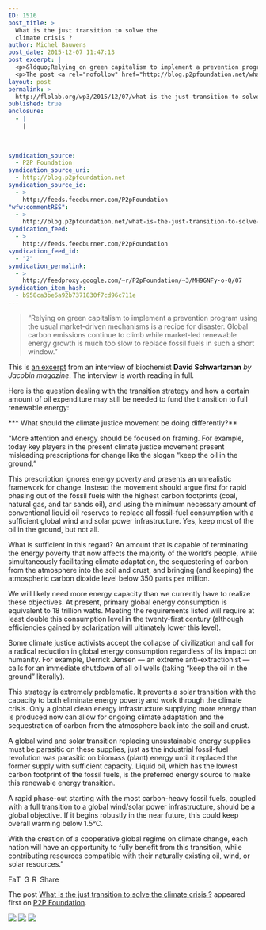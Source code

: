 ```yaml
---
ID: 1516
post_title: >
  What is the just transition to solve the
  climate crisis ?
author: Michel Bauwens
post_date: 2015-12-07 11:47:13
post_excerpt: |
  <p>&ldquo;Relying on green capitalism to implement a prevention program using the usual market-driven mechanisms is a recipe for disaster. Global carbon emissions continue to climb while market-led renewable energy growth is much too slow to replace fossil fuels in such a short window.&rdquo; This is an excerpt from an interview of biochemist David Schwartzman by [&hellip;]</p>
  <p>The post <a rel="nofollow" href="http://blog.p2pfoundation.net/what-is-the-just-transition-to-solve-the-climate-crisis/2015/12/07">What is the just transition to solve the climate crisis ?</a> appeared first on <a rel="nofollow" href="http://blog.p2pfoundation.net/">P2P Foundation</a>.</p>
layout: post
permalink: >
  http://flolab.org/wp3/2015/12/07/what-is-the-just-transition-to-solve-the-climate-crisis/
published: true
enclosure:
  - |
    |
        
        
        
syndication_source:
  - P2P Foundation
syndication_source_uri:
  - http://blog.p2pfoundation.net
syndication_source_id:
  - >
    http://feeds.feedburner.com/P2pFoundation
"wfw:commentRSS":
  - >
    http://blog.p2pfoundation.net/what-is-the-just-transition-to-solve-the-climate-crisis/2015/12/07/feed
syndication_feed:
  - >
    http://feeds.feedburner.com/P2pFoundation
syndication_feed_id:
  - "2"
syndication_permalink:
  - >
    http://feedproxy.google.com/~r/P2pFoundation/~3/MH9GNFy-o-Q/07
syndication_item_hash:
  - b958ca3be6a92b7371830f7cd96c711e
---
```

> “Relying on green capitalism to implement a prevention program using the usual market-driven mechanisms is a recipe for disaster. Global carbon emissions continue to climb while market-led renewable energy growth is much too slow to replace fossil fuels in such a short window.”

This is [an excerpt][1] from an interview of biochemist **David Schwartzman** *by Jacobin magazine*. The interview is worth reading in full.

Here is the question dealing with the transition strategy and how a certain amount of oil expenditure may still be needed to fund the transition to full renewable energy:

*** What should the climate justice movement be doing differently?**

“More attention and energy should be focused on framing. For example, today key players in the present climate justice movement present misleading prescriptions for change like the slogan “keep the oil in the ground.”

This prescription ignores energy poverty and presents an unrealistic framework for change. Instead the movement should argue first for rapid phasing out of the fossil fuels with the highest carbon footprints (coal, natural gas, and tar sands oil), and using the minimum necessary amount of conventional liquid oil reserves to replace all fossil-fuel consumption with a sufficient global wind and solar power infrastructure. Yes, keep most of the oil in the ground, but not all.

What is sufficient in this regard? An amount that is capable of terminating the energy poverty that now affects the majority of the world’s people, while simultaneously facilitating climate adaptation, the sequestering of carbon from the atmosphere into the soil and crust, and bringing (and keeping) the atmospheric carbon dioxide level below 350 parts per million.

We will likely need more energy capacity than we currently have to realize these objectives. At present, primary global energy consumption is equivalent to 18 trillion watts. Meeting the requirements listed will require at least double this consumption level in the twenty-first century (although efficiencies gained by solarization will ultimately lower this level).

Some climate justice activists accept the collapse of civilization and call for a radical reduction in global energy consumption regardless of its impact on humanity. For example, Derrick Jensen — an extreme anti-extractionist — calls for an immediate shutdown of all oil wells (taking “keep the oil in the ground” literally).

This strategy is extremely problematic. It prevents a solar transition with the capacity to both eliminate energy poverty and work through the climate crisis. Only a global clean energy infrastructure supplying more energy than is produced now can allow for ongoing climate adaptation and the sequestration of carbon from the atmosphere back into the soil and crust.

A global wind and solar transition replacing unsustainable energy supplies must be parasitic on these supplies, just as the industrial fossil-fuel revolution was parasitic on biomass (plant) energy until it replaced the former supply with sufficient capacity. Liquid oil, which has the lowest carbon footprint of the fossil fuels, is the preferred energy source to make this renewable energy transition.

A rapid phase-out starting with the most carbon-heavy fossil fuels, coupled with a full transition to a global wind/solar power infrastructure, should be a global objective. If it begins robustly in the near future, this could keep overall warming below 1.5°C.

With the creation of a cooperative global regime on climate change, each nation will have an opportunity to fully benefit from this transition, while contributing resources compatible with their naturally existing oil, wind, or solar resources.”

<a class="a2a_button_facebook" href="http://www.addtoany.com/add_to/facebook?linkurl=http%3A%2F%2Fblog.p2pfoundation.net%2Fwhat-is-the-just-transition-to-solve-the-climate-crisis%2F2015%2F12%2F07&linkname=What%20is%20the%20just%20transition%20to%20solve%20the%20climate%20crisis%20%3F" title="Facebook" rel="nofollow"><img src="http://blog.p2pfoundation.net/wp-content/plugins/add-to-any/icons/facebook.png" width="16" height="16" alt="Facebook" /></a><a class="a2a_button_twitter" href="http://www.addtoany.com/add_to/twitter?linkurl=http%3A%2F%2Fblog.p2pfoundation.net%2Fwhat-is-the-just-transition-to-solve-the-climate-crisis%2F2015%2F12%2F07&linkname=What%20is%20the%20just%20transition%20to%20solve%20the%20climate%20crisis%20%3F" title="Twitter" rel="nofollow"><img src="http://blog.p2pfoundation.net/wp-content/plugins/add-to-any/icons/twitter.png" width="16" height="16" alt="Twitter" /></a><a class="a2a_button_google_plus" href="http://www.addtoany.com/add_to/google_plus?linkurl=http%3A%2F%2Fblog.p2pfoundation.net%2Fwhat-is-the-just-transition-to-solve-the-climate-crisis%2F2015%2F12%2F07&linkname=What%20is%20the%20just%20transition%20to%20solve%20the%20climate%20crisis%20%3F" title="Google+" rel="nofollow"><img src="http://blog.p2pfoundation.net/wp-content/plugins/add-to-any/icons/google_plus.png" width="16" height="16" alt="Google+" /></a><a class="a2a_button_reddit" href="http://www.addtoany.com/add_to/reddit?linkurl=http%3A%2F%2Fblog.p2pfoundation.net%2Fwhat-is-the-just-transition-to-solve-the-climate-crisis%2F2015%2F12%2F07&linkname=What%20is%20the%20just%20transition%20to%20solve%20the%20climate%20crisis%20%3F" title="Reddit" rel="nofollow"><img src="http://blog.p2pfoundation.net/wp-content/plugins/add-to-any/icons/reddit.png" width="16" height="16" alt="Reddit" /></a><a class="a2a_dd a2a_target addtoany_share_save" href="https://www.addtoany.com/share#url=http%3A%2F%2Fblog.p2pfoundation.net%2Fwhat-is-the-just-transition-to-solve-the-climate-crisis%2F2015%2F12%2F07&title=What%20is%20the%20just%20transition%20to%20solve%20the%20climate%20crisis%20%3F" id="wpa2a_2"><img src="http://blog.p2pfoundation.net/wp-content/plugins/add-to-any/share_save_120_16.png" width="120" height="16" alt="Share" /></a>

The post <a rel="nofollow" href="http://blog.p2pfoundation.net/what-is-the-just-transition-to-solve-the-climate-crisis/2015/12/07">What is the just transition to solve the climate crisis ?</a> appeared first on <a rel="nofollow" href="http://blog.p2pfoundation.net/">P2P Foundation</a>.

<div class="feedflare">
  <a href="http://feeds.feedburner.com/~ff/P2pFoundation?a=MH9GNFy-o-Q:9lK9ni-gdAE:7Q72WNTAKBA"><img src="http://feeds.feedburner.com/~ff/P2pFoundation?d=7Q72WNTAKBA" border="0" /></img></a> <a href="http://feeds.feedburner.com/~ff/P2pFoundation?a=MH9GNFy-o-Q:9lK9ni-gdAE:D7DqB2pKExk"><img src="http://feeds.feedburner.com/~ff/P2pFoundation?i=MH9GNFy-o-Q:9lK9ni-gdAE:D7DqB2pKExk" border="0" /></img></a> <a href="http://feeds.feedburner.com/~ff/P2pFoundation?a=MH9GNFy-o-Q:9lK9ni-gdAE:2mJPEYqXBVI"><img src="http://feeds.feedburner.com/~ff/P2pFoundation?d=2mJPEYqXBVI" border="0" /></img></a>
</div>

<img src="http://feeds.feedburner.com/~r/P2pFoundation/~4/MH9GNFy-o-Q" height="1" width="1" alt="" />

 [1]: https://www.jacobinmag.com/2015/12/cop-21-paris-climate-change-global-warming-fossil-fuels/